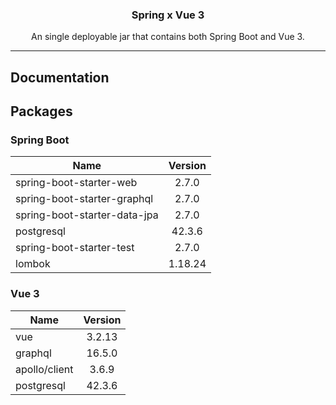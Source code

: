 <h3 align="center">
Spring x Vue 3
</h3>

<p align="center">
An single deployable jar that contains both Spring Boot and Vue 3.
</p>

<hr/>

## Documentation

## Packages

### Spring Boot

| Name | Version |
| ---- | :-----: |
| spring-boot-starter-web | 2.7.0 |
| spring-boot-starter-graphql | 2.7.0 |
| spring-boot-starter-data-jpa | 2.7.0 |
| postgresql | 42.3.6 |
| spring-boot-starter-test | 2.7.0 |
| lombok | 1.18.24 |

### Vue 3

| Name | Version |
| ---- | :-----: |
| vue | 3.2.13 |
| graphql | 16.5.0 |
| apollo/client | 3.6.9 |
| postgresql | 42.3.6 |
